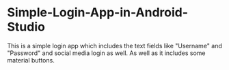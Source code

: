 # Simple-Login-App-in-Android-Studio
This is a simple login app which includes the text fields like "Username"  and "Password" and social media login as well. As well as it includes some material buttons.
